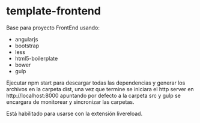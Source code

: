 # template-frontend
<p>Base para proyecto FrontEnd usando:</p>
  <ul>
    <li>angularjs</li>
    <li>bootstrap</li>
    <li>less</li>
    <li>html5-boilerplate</li>
    <li>bower</li>
    <li>gulp</li>
  </ul>
  
<p>
  Ejecutar npm start para descargar todas las dependencias y generar los archivos en la carpeta dist,
  una vez que termine se iniciara el http server en http://localhost:8000 apuntando por defecto a la 
  carpeta src y gulp se encargara de monitorear y sincronizar las carpetas.
</p>
<p>Está habilitado para usarse con la extensión livereload.</p>
